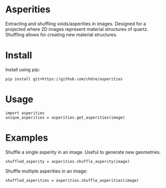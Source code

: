 # Asperities
Extracting and shuffling voids/asperities in images. Designed for a projected where 2D images represent material structures of quartz. Shuffling allows for creating new material structures. 

# Install
Install using pip:
```
pip install git+https://github.com/chdre/asperities
```

# Usage

```
import asperities
unique_asperities = asperities.get_asperities(image)
```

# Examples
Shuffle a single asperity in an image. Useful to generate new geometries.
```
shuffled_asperity = asperities.shuffle_asperity(image)
```

Shuffle multiple asperities in an image:
```
shuffled_asperities = asperities.shuffle_asperities(image)
```
